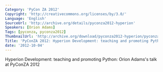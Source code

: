 ```yaml
---
Category: 'PyCon ZA 2012'
Copyright: 'http://creativecommons.org/licenses/by/3.0/'
Language: 'English'
SourceUrl: 'http://archive.org/details/pyconza2012-hyperion'
Speakers: [Orion Adams]
Tags: [pyconza, pyconza2012]
ThumbnailUrl: 'http://archive.org/download/pyconza2012-hyperion/pyconza2012-hyperion.thumbs/pyconza2012-hyperion_000001.jpg'
Title: 'PyConZA 2012: Hyperion Development: teaching and promoting Python'
date: '2012-10-04'
---
```

Hyperion Development: teaching and promoting Python: Orion Adams's talk at PyConZA 2012